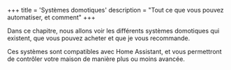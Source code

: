 +++
title = 'Systèmes domotiques'
description = "Tout ce que vous pouvez automatiser, et comment"
+++

Dans ce chapitre, nous allons voir les différents systèmes domotiques qui existent, que vous pouvez acheter et que je vous recommande.

Ces systèmes sont compatibles avec Home Assistant, et vous permettront de contrôler votre maison de manière plus ou moins avancée.